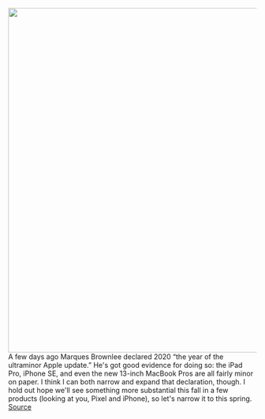 <img src='https://cdn.vox-cdn.com/thumbor/yxkACikvtfBk4t47cn--hXH681w=/0x0:6000x3375/1200x800/filters:focal(2520x1208:3480x2168)/cdn.vox-cdn.com/uploads/chorus_image/image/66763078/Surface_Book_3___Render_2.0.jpg' width='700px' /><br/>
A few days ago Marques Brownlee declared 2020 “the year of the ultraminor Apple update.”  He's got good evidence for doing so: the iPad Pro, iPhone SE, and even the new 13-inch MacBook Pros are all fairly minor on paper. I think I can both narrow and expand that declaration, though. I hold out hope we'll see something more substantial this fall in a few products (looking at you, Pixel and iPhone), so let's narrow it to this spring.
<a href='https://www.theverge.com/2020/5/7/21249696/spring-2020-iterative-hardware-apple-mac-iphone-microsoft-surface-sonos-arc-soundbar'> Source <a/>